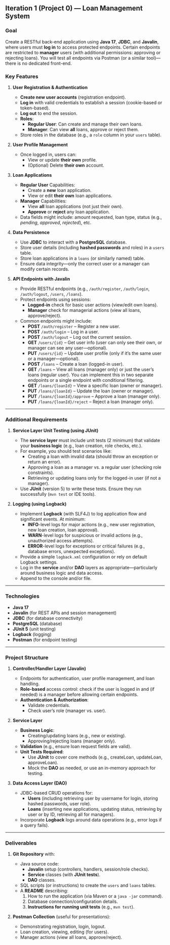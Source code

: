 ## **Iteration 1 (Project 0) — Loan Management System**

### **Goal**  
Create a RESTful back-end application using **Java 17**, **JDBC**, and **Javalin**, where users must **log in** to access protected endpoints. Certain endpoints are restricted to **manager** users (with additional permissions: approving or rejecting loans). You will test all endpoints via Postman (or a similar tool)—there is no dedicated front-end.

### **Key Features**

1. **User Registration & Authentication**  
   - **Create new user accounts** (registration endpoint).  
   - **Log in** with valid credentials to establish a session (cookie-based or token-based).  
   - **Log out** to end the session.  
   - **Roles**:  
     - **Regular User**: Can create and manage their own loans.  
     - **Manager**: Can view **all** loans, approve or reject them.  
   - Store roles in the database (e.g., a `role` column in your `users` table).

2. **User Profile Management**  
   - Once logged in, users can:
     - View or update **their own** profile.
     - (Optional) Delete **their own** account.

3. **Loan Applications**  
   - **Regular User** Capabilities:
     - Create a **new** loan application.
     - View or edit **their own** loan applications.
   - **Manager** Capabilities:
     - View **all** loan applications (not just their own).
     - **Approve** or **reject** any loan application.
   - Data fields might include: amount requested, loan type, status (e.g., *pending*, *approved*, *rejected*), etc.

4. **Data Persistence**  
   - Use **JDBC** to interact with a **PostgreSQL** database.
   - Store user details (including **hashed passwords** and roles) in a `users` table.
   - Store loan applications in a `loans` (or similarly named) table.
   - Ensure data integrity—only the correct user or a manager can modify certain records.

5. **API Endpoints with Javalin**  
   - Provide RESTful endpoints (e.g., `/auth/register`, `/auth/login`, `/auth/logout`, `/users`, `/loans`).
   - Protect endpoints using sessions:
     - **Logged-in** check for basic user actions (view/edit own loans).
     - **Manager** check for managerial actions (view all loans, approve/reject).
   - Common endpoints might include:
     - **POST** `/auth/register` – Register a new user.
     - **POST** `/auth/login` – Log in a user.
     - **POST** `/auth/logout` – Log out the current session.
     - **GET** `/users/{id}` – Get user info (user can only see their own, or manager can see any user—optional).
     - **PUT** `/users/{id}` – Update user profile (only if it’s the same user or a manager—optional).
     - **POST** `/loans` – Create a loan (logged-in user).
     - **GET** `/loans` – View all loans (manager only) or just the user’s loans (regular user). You can implement this in two separate endpoints or a single endpoint with conditional filtering.
     - **GET** `/loans/{loanId}` – View a specific loan (owner or manager).
     - **PUT** `/loans/{loanId}` – Update the loan (owner or manager).
     - **PUT** `/loans/{loanId}/approve` – Approve a loan (manager only).
     - **PUT** `/loans/{loanId}/reject` – Reject a loan (manager only).

---

### **Additional Requirements**

1. **Service Layer Unit Testing (using JUnit)**  
   - The **service layer** must include unit tests (2 minimum) that validate your **business logic** (e.g., loan creation, role checks, etc.).  
   - For example, you should test scenarios like:
     - Creating a loan with invalid data (should throw an exception or return an error).
     - Approving a loan as a manager vs. a regular user (checking role constraints).
     - Retrieving or updating loans only for the logged-in user (if not a manager).  
   - Use **JUnit** (version 5) to write these tests. Ensure they run successfully (`mvn test` or IDE tools).

2. **Logging (using Logback)**  
   - Implement **Logback** (with SLF4J) to log application flow and significant events. At minimum:
     - **INFO**-level logs for major actions (e.g., new user registration, new loan creation, loan approval).  
     - **WARN**-level logs for suspicious or invalid actions (e.g., unauthorized access attempts).  
     - **ERROR**-level logs for exceptions or critical failures (e.g., database errors, unexpected exceptions).  
   - Provide a simple `logback.xml` configuration or rely on default Logback settings.  
   - Log in the **service** and/or **DAO** layers as appropriate—particularly around business logic and data access.
   - Append to the console and/or file.

---

### **Technologies**

- **Java 17**  
- **Javalin** (for REST APIs and session management)  
- **JDBC** (for database connectivity)  
- **PostgreSQL** (database)  
- **JUnit 5** (unit testing)  
- **Logback** (logging)  
- **Postman** (for endpoint testing)

---

### **Project Structure**

1. **Controller/Handler Layer (Javalin)**  
   - Endpoints for authentication, user profile management, and loan handling.
   - **Role-based** access control: check if the user is logged in and (if needed) is a manager before allowing certain endpoints.
   - **Authentication & Authorization**:
     - Validate credentials.
     - Check user’s role (manager vs. user).

2. **Service Layer**  
   - **Business Logic**:
     - Creating/updating loans (e.g., new or existing).
     - Approving/rejecting loans (manager only).
   - **Validation** (e.g., ensure loan request fields are valid).
   - **Unit Tests Required**: 
     - Use **JUnit** to cover core methods (e.g., createLoan, updateLoan, approveLoan).
     - Mock the **DAO** as needed, or use an in-memory approach for testing.

3. **Data Access Layer (DAO)**  
   - JDBC-based CRUD operations for:
     - **Users** (including retrieving user by username for login, storing hashed passwords, user role).
     - **Loans** (inserting new applications, updating status, retrieving by user or by ID, retrieving all for managers).
   - Incorporate **Logback** logs around data operations (e.g., error logs if a query fails).

---

### **Deliverables**

1. **Git Repository** with:
   - Java source code:
     - **Javalin** setup (controllers, handlers, session/role checks).
     - **Service** classes (with **JUnit tests**).
     - **DAO** classes.
   - SQL scripts (or instructions) to create the `users` and `loans` tables.
   - A **README** describing:
     1. How to run the application (via Maven or a `java -jar` command).  
     2. Database connection/configuration details.  
     3. **Instructions for running unit tests** (e.g., `mvn test`).  

2. **Postman Collection** (useful for presentations):
   - Demonstrating registration, login, logout.
   - Loan creation, viewing, editing (for users).
   - Manager actions (view all loans, approve/reject).

